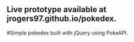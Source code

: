 ## Live prototype available at jrogers97.github.io/pokedex.

#Simple pokedex built with jQuery using PokeAPI.
